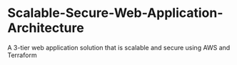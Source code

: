 # Scalable-Secure-Web-Application-Architecture
A 3-tier web application solution that is scalable and secure using AWS and Terraform
